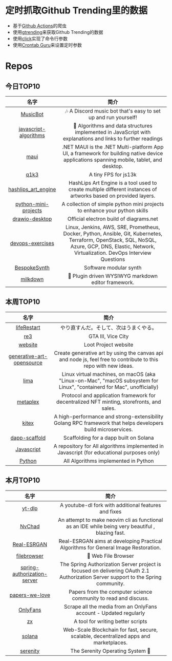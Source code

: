 # 定时抓取Github Trending里的数据
* 基于[Github Actions](https://docs.github.com/en/actions)的爬虫
* 使用[gtrending](https://github.com/hedythedev/gtrending)来获取Github Trending的数据
* 使用[click](https://github.com/pallets/click)实现了命令行参数
* 使用[Crontab Guru](https://crontab.guru/)来设置定时参数

# Repos
## 今日TOP10 
<!-- START OF DAILY_TOP10_REPOS -->
| 名字 | 简介 |
| :----: | :----: |
| [MusicBot](https://github.com/jagrosh/MusicBot) | 🎶 A Discord music bot that's easy to set up and run yourself! |
| [javascript-algorithms](https://github.com/trekhleb/javascript-algorithms) | 📝 Algorithms and data structures implemented in JavaScript with explanations and links to further readings |
| [maui](https://github.com/dotnet/maui) | .NET MAUI is the .NET Multi-platform App UI, a framework for building native device applications spanning mobile, tablet, and desktop. |
| [q1k3](https://github.com/phoboslab/q1k3) | A tiny FPS for js13k |
| [hashlips_art_engine](https://github.com/HashLips/hashlips_art_engine) | HashLips Art Engine is a tool used to create multiple different instances of artworks based on provided layers. |
| [python-mini-projects](https://github.com/Python-World/python-mini-projects) | A collection of simple python mini projects to enhance your python skills |
| [drawio-desktop](https://github.com/jgraph/drawio-desktop) | Official electron build of diagrams.net |
| [devops-exercises](https://github.com/bregman-arie/devops-exercises) | Linux, Jenkins, AWS, SRE, Prometheus, Docker, Python, Ansible, Git, Kubernetes, Terraform, OpenStack, SQL, NoSQL, Azure, GCP, DNS, Elastic, Network, Virtualization. DevOps Interview Questions |
| [BespokeSynth](https://github.com/awwbees/BespokeSynth) | Software modular synth |
| [milkdown](https://github.com/Saul-Mirone/milkdown) | 🍼 Plugin driven WYSIWYG markdown editor framework. |
<!-- END OF DAILY_TOP10_REPOS -->

## 本周TOP10
<!-- START OF WEEKLY_TOP10_REPOS -->
| 名字 | 简介 |
| :----: | :----: |
| [lifeRestart](https://github.com/VickScarlet/lifeRestart) | やり直すんだ。そして、次はうまくやる。 |
| [re3](https://github.com/GTAmodding/re3) | GTA III, Vice City |
| [website](https://github.com/lootproject/website) | Loot Project website |
| [generative-art-opensource](https://github.com/HashLips/generative-art-opensource) | Create generative art by using the canvas api and node js, feel free to contribute to this repo with new ideas. |
| [lima](https://github.com/lima-vm/lima) | Linux virtual machines, on macOS (aka "Linux-on-Mac", "macOS subsystem for Linux", "containerd for Mac", unofficially) |
| [metaplex](https://github.com/metaplex-foundation/metaplex) | Protocol and application framework for decentralized NFT minting, storefronts, and sales. |
| [kitex](https://github.com/cloudwego/kitex) | A high-performance and strong-extensibility Golang RPC framework that helps developers build microservices. |
| [dapp-scaffold](https://github.com/solana-labs/dapp-scaffold) | Scaffolding for a dapp built on Solana |
| [Javascript](https://github.com/TheAlgorithms/Javascript) | A repository for All algorithms implemented in Javascript (for educational purposes only) |
| [Python](https://github.com/TheAlgorithms/Python) | All Algorithms implemented in Python |
<!-- END OF WEEKLY_TOP10_REPOS -->

## 本月TOP10
<!-- START OF MONTHLY_TOP10_REPOS -->
| 名字 | 简介 |
| :----: | :----: |
| [yt-dlp](https://github.com/yt-dlp/yt-dlp) | A youtube-dl fork with additional features and fixes |
| [NvChad](https://github.com/NvChad/NvChad) | An attempt to make neovim cli as functional as an IDE while being very beautiful , blazing fast. |
| [Real-ESRGAN](https://github.com/xinntao/Real-ESRGAN) | Real-ESRGAN aims at developing Practical Algorithms for General Image Restoration. |
| [filebrowser](https://github.com/filebrowser/filebrowser) | 📂 Web File Browser |
| [spring-authorization-server](https://github.com/spring-projects/spring-authorization-server) | The Spring Authorization Server project is focused on delivering OAuth 2.1 Authorization Server support to the Spring community. |
| [papers-we-love](https://github.com/papers-we-love/papers-we-love) | Papers from the computer science community to read and discuss. |
| [OnlyFans](https://github.com/DIGITALCRIMINAL/OnlyFans) | Scrape all the media from an OnlyFans account - Updated regularly |
| [zx](https://github.com/google/zx) | A tool for writing better scripts |
| [solana](https://github.com/solana-labs/solana) | Web-Scale Blockchain for fast, secure, scalable, decentralized apps and marketplaces. |
| [serenity](https://github.com/SerenityOS/serenity) | The Serenity Operating System 🐞 |
<!-- END OF MONTHLY_TOP10_REPOS -->
